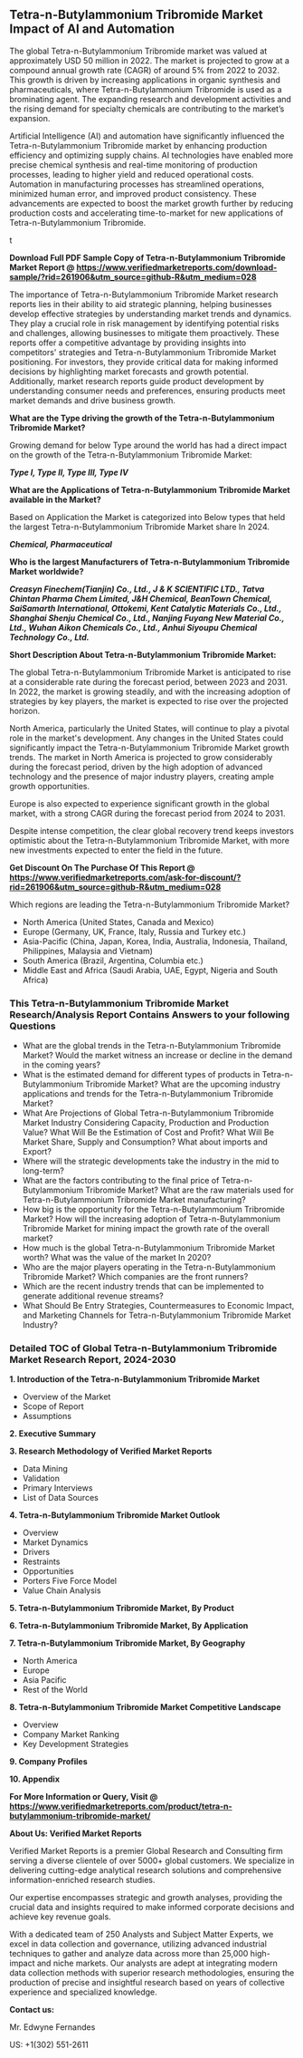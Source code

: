 <h2>Tetra-n-Butylammonium Tribromide Market Impact of AI and Automation</h2><p>The global Tetra-n-Butylammonium Tribromide market was valued at approximately USD 50 million in 2022. The market is projected to grow at a compound annual growth rate (CAGR) of around 5% from 2022 to 2032. This growth is driven by increasing applications in organic synthesis and pharmaceuticals, where Tetra-n-Butylammonium Tribromide is used as a brominating agent. The expanding research and development activities and the rising demand for specialty chemicals are contributing to the market’s expansion.</p><p>Artificial Intelligence (AI) and automation have significantly influenced the Tetra-n-Butylammonium Tribromide market by enhancing production efficiency and optimizing supply chains. AI technologies have enabled more precise chemical synthesis and real-time monitoring of production processes, leading to higher yield and reduced operational costs. Automation in manufacturing processes has streamlined operations, minimized human error, and improved product consistency. These advancements are expected to boost the market growth further by reducing production costs and accelerating time-to-market for new applications of Tetra-n-Butylammonium Tribromide.</p>t</p><p id="" class=""><strong>Download Full PDF Sample Copy of Tetra-n-Butylammonium Tribromide Market Report @ <a href="https://www.verifiedmarketreports.com/download-sample/?rid=261906&utm_source=github-R&utm_medium=028" target="_blank">https://www.verifiedmarketreports.com/download-sample/?rid=261906&utm_source=github-R&utm_medium=028</a></strong></p><p>The importance of&nbsp;Tetra-n-Butylammonium Tribromide Market research reports lies in their ability to aid strategic planning, helping businesses develop effective strategies by understanding market trends and dynamics. They play a crucial role in risk management by identifying potential risks and challenges, allowing businesses to mitigate them proactively. These reports offer a competitive advantage by providing insights into competitors' strategies and Tetra-n-Butylammonium Tribromide Market positioning. For investors, they provide critical data for making informed decisions by highlighting market forecasts and growth potential. Additionally, market research reports guide product development by understanding consumer needs and preferences, ensuring products meet market demands and drive business growth.</p><p><strong>What are the&nbsp;Type driving the growth of the Tetra-n-Butylammonium Tribromide Market?</strong></p><p id="" class="">Growing demand for below Type around the world has had a direct impact on the growth of the Tetra-n-Butylammonium Tribromide Market:</p><em><strong>Type I, Type II, Type III, Type IV</strong></em></p><strong>What are the&nbsp;Applications&nbsp;of Tetra-n-Butylammonium Tribromide Market available in the Market?</strong></p><p id="" class="">Based on Application the Market is categorized into Below types that held the largest Tetra-n-Butylammonium Tribromide Market share In 2024.</p><em><strong>Chemical, Pharmaceutical</strong></em></p><strong>Who is the largest Manufacturers of Tetra-n-Butylammonium Tribromide Market worldwide?</strong></p><p><em><strong>Creasyn Finechem(Tianjin) Co., Ltd., J & K SCIENTIFIC LTD., Tatva Chintan Pharma Chem Limited, J&H Chemical, BeanTown Chemical, SaiSamarth International, Ottokemi, Kent Catalytic Materials Co., Ltd., Shanghai Shenju Chemical Co., Ltd., Nanjing Fuyang New Material Co., Ltd., Wuhan Aikon Chemicals Co., Ltd., Anhui Siyoupu Chemical Technology Co., Ltd.</strong></em></p><p id="" class=""><strong>Short Description About Tetra-n-Butylammonium Tribromide Market:</strong></p><p>The global Tetra-n-Butylammonium Tribromide Market is anticipated to rise at a considerable rate during the forecast period, between 2023 and 2031. In 2022, the market is growing steadily, and with the increasing adoption of strategies by key players, the market is expected to rise over the projected horizon.</p><p>North America, particularly the United States, will continue to play a pivotal role in the market's development. Any changes in the United States could significantly impact the Tetra-n-Butylammonium Tribromide Market growth trends. The market in North America is projected to grow considerably during the forecast period, driven by the high adoption of advanced technology and the presence of major industry players, creating ample growth opportunities.</p><p>Europe is also expected to experience significant growth in the global market, with a strong CAGR during the forecast period from 2024 to 2031.</p><p>Despite intense competition, the clear global recovery trend keeps investors optimistic about the Tetra-n-Butylammonium Tribromide Market, with more new investments expected to enter the field in the future.</p><p id="" class=""><strong>Get Discount On The Purchase Of This Report @ <a href="https://www.verifiedmarketreports.com/ask-for-discount/?rid=261906&utm_source=github-R&utm_medium=028" target="_blank">https://www.verifiedmarketreports.com/ask-for-discount/?rid=261906&utm_source=github-R&utm_medium=028</a></strong></p>Which regions are leading the Tetra-n-Butylammonium Tribromide Market?</p><ul><li>North America (United States, Canada and Mexico)</li><li>Europe (Germany, UK, France, Italy, Russia and Turkey etc.)</li><li>Asia-Pacific (China, Japan, Korea, India, Australia, Indonesia, Thailand, Philippines, Malaysia and Vietnam)</li><li>South America (Brazil, Argentina, Columbia etc.)</li><li>Middle East and Africa (Saudi Arabia, UAE, Egypt, Nigeria and South Africa)</li></ul><h3 id="" class="">This Tetra-n-Butylammonium Tribromide Market Research/Analysis Report Contains Answers to your following Questions</h3><ul><li>What are the global trends in the Tetra-n-Butylammonium Tribromide Market? Would the market witness an increase or decline in the demand in the coming years?</li><li>What is the estimated demand for different types of products in Tetra-n-Butylammonium Tribromide Market? What are the upcoming industry applications and trends for the Tetra-n-Butylammonium Tribromide Market?</li><li>What Are Projections of Global Tetra-n-Butylammonium Tribromide Market Industry Considering Capacity, Production and Production Value? What Will Be the Estimation of Cost and Profit? What Will Be Market Share, Supply and Consumption? What about imports and Export?</li><li>Where will the strategic developments take the industry in the mid to long-term?</li><li>What are the factors contributing to the final price of Tetra-n-Butylammonium Tribromide Market? What are the raw materials used for Tetra-n-Butylammonium Tribromide Market manufacturing?</li><li>How big is the opportunity for the Tetra-n-Butylammonium Tribromide Market? How will the increasing adoption of Tetra-n-Butylammonium Tribromide Market for mining impact the growth rate of the overall market?</li><li>How much is the global Tetra-n-Butylammonium Tribromide Market worth? What was the value of the market In 2020?</li><li>Who are the major players operating in the Tetra-n-Butylammonium Tribromide Market? Which companies are the front runners?</li><li>Which are the recent industry trends that can be implemented to generate additional revenue streams?</li><li>What Should Be Entry Strategies, Countermeasures to Economic Impact, and Marketing Channels for Tetra-n-Butylammonium Tribromide Market Industry?</li></ul><h3 id="" class="">Detailed TOC of Global Tetra-n-Butylammonium Tribromide Market Research Report, 2024-2030</h3><p id="" class=""><strong>1. Introduction of the Tetra-n-Butylammonium Tribromide Market</strong></p><ul><li>Overview of the Market</li><li>Scope of Report</li><li>Assumptions</li></ul><p id="" class=""><strong>2. Executive Summary</strong></p><p id="" class=""><strong>3. Research Methodology of Verified Market Reports</strong></p><ul><li>Data Mining</li><li>Validation</li><li>Primary Interviews</li><li>List of Data Sources</li></ul><p id="" class=""><strong>4. Tetra-n-Butylammonium Tribromide Market Outlook</strong></p><ul><li>Overview</li><li>Market Dynamics</li><li>Drivers</li><li>Restraints</li><li>Opportunities</li><li>Porters Five Force Model</li><li>Value Chain Analysis</li></ul><p id="" class=""><strong>5. Tetra-n-Butylammonium Tribromide Market, By Product</strong></p><p id="" class=""><strong>6. Tetra-n-Butylammonium Tribromide Market, By Application</strong></p><p id="" class=""><strong>7. Tetra-n-Butylammonium Tribromide Market, By Geography</strong></p><ul><li>North America</li><li>Europe</li><li>Asia Pacific</li><li>Rest of the World</li></ul><p id="" class=""><strong>8. Tetra-n-Butylammonium Tribromide Market Competitive Landscape</strong></p><ul><li>Overview</li><li>Company Market Ranking</li><li>Key Development Strategies</li></ul><p id="" class=""><strong>9. Company Profiles</strong></p><p id="" class=""><strong>10. Appendix</strong></p><p id="" class=""><strong>For More Information or Query, Visit @ <a href="https://www.verifiedmarketreports.com/product/tetra-n-butylammonium-tribromide-market/" target="_blank">https://www.verifiedmarketreports.com/product/tetra-n-butylammonium-tribromide-market/</a></strong></p><p id="" class=""><strong>About Us: Verified Market Reports</strong></p><p id="" class="">Verified Market Reports is a premier Global Research and Consulting firm serving a diverse clientele of over 5000+ global customers. We specialize in delivering cutting-edge analytical research solutions and comprehensive information-enriched research studies.</p><p id="" class="">Our expertise encompasses strategic and growth analyses, providing the crucial data and insights required to make informed corporate decisions and achieve key revenue goals.</p><p id="" class="">With a dedicated team of 250 Analysts and Subject Matter Experts, we excel in data collection and governance, utilizing advanced industrial techniques to gather and analyze data across more than 25,000 high-impact and niche markets. Our analysts are adept at integrating modern data collection methods with superior research methodologies, ensuring the production of precise and insightful research based on years of collective experience and specialized knowledge.</p><p id="" class=""><strong>Contact us:</strong></p><p id="" class="">Mr. Edwyne Fernandes</p><p id="" class="">US: +1(302) 551-2611</p>